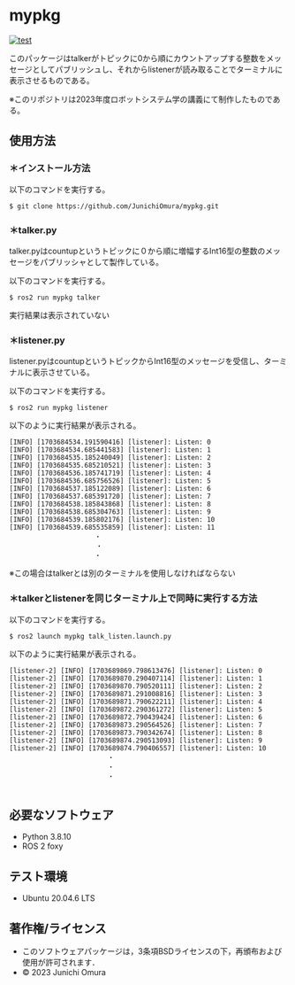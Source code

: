 # mypkg
[![test](https://github.com/JunichiOmura/mypkg/actions/workflows/test.yml/badge.svg)](https://github.com/JunichiOmura/mypkg/actions/workflows/test.yml)

このパッケージはtalkerがトピックに0から順にカウントアップする整数をメッセージとしてパブリッシュし、それからlistenerが読み取ることでターミナルに表示させるものである。

※このリポジトリは2023年度ロボットシステム学の講義にて制作したものである。

## 使用方法
### ＊インストール方法
以下のコマンドを実行する。
```
$ git clone https://github.com/JunichiOmura/mypkg.git
```

### ＊talker.py
talker.pyはcountupというトピックに０から順に増幅するInt16型の整数のメッセージをパブリッシャとして製作している。

以下のコマンドを実行する。
```
$ ros2 run mypkg talker
```
実行結果は表示されていない

### ＊listener.py
listener.pyはcountupというトピックからInt16型のメッセージを受信し、ターミナルに表示させている。

以下のコマンドを実行する。
```
$ ros2 run mypkg listener
```
以下のように実行結果が表示される。
```
[INFO] [1703684534.191590416] [listener]: Listen: 0
[INFO] [1703684534.685441583] [listener]: Listen: 1
[INFO] [1703684535.185240049] [listener]: Listen: 2
[INFO] [1703684535.685210521] [listener]: Listen: 3
[INFO] [1703684536.185741719] [listener]: Listen: 4
[INFO] [1703684536.685756526] [listener]: Listen: 5
[INFO] [1703684537.185122089] [listener]: Listen: 6
[INFO] [1703684537.685391720] [listener]: Listen: 7
[INFO] [1703684538.185843868] [listener]: Listen: 8
[INFO] [1703684538.685304763] [listener]: Listen: 9
[INFO] [1703684539.185802176] [listener]: Listen: 10
[INFO] [1703684539.685535859] [listener]: Listen: 11
　　　　　　　　　　　　　・
　　　　　　　　　　　　  ・
　　　　　　　　　　　　　・
```
※この場合はtalkerとは別のターミナルを使用しなければならない

### ＊talkerとlistenerを同じターミナル上で同時に実行する方法
以下のコマンドを実行する。
```
$ ros2 launch mypkg talk_listen.launch.py

```
以下のように実行結果が表示される。
```
[listener-2] [INFO] [1703689869.798613476] [listener]: Listen: 0
[listener-2] [INFO] [1703689870.290407114] [listener]: Listen: 1
[listener-2] [INFO] [1703689870.790520111] [listener]: Listen: 2
[listener-2] [INFO] [1703689871.291008816] [listener]: Listen: 3
[listener-2] [INFO] [1703689871.790622211] [listener]: Listen: 4
[listener-2] [INFO] [1703689872.290361272] [listener]: Listen: 5
[listener-2] [INFO] [1703689872.790439424] [listener]: Listen: 6
[listener-2] [INFO] [1703689873.290564526] [listener]: Listen: 7
[listener-2] [INFO] [1703689873.790342674] [listener]: Listen: 8
[listener-2] [INFO] [1703689874.290513093] [listener]: Listen: 9
[listener-2] [INFO] [1703689874.790406557] [listener]: Listen: 10
　　　　　　　　　　　　　　　・
　　　　　　　　　　　　　　　・
　　　　　　　　　　　　　　　・
　　　　　　　　　　　　　　　
```

## 必要なソフトウェア
* Python 3.8.10
* ROS 2  foxy

## テスト環境
* Ubuntu 20.04.6 LTS

## 著作権/ライセンス
* このソフトウェアパッケージは，3条項BSDライセンスの下，再頒布および使用が許可されます．
* © 2023 Junichi Omura


